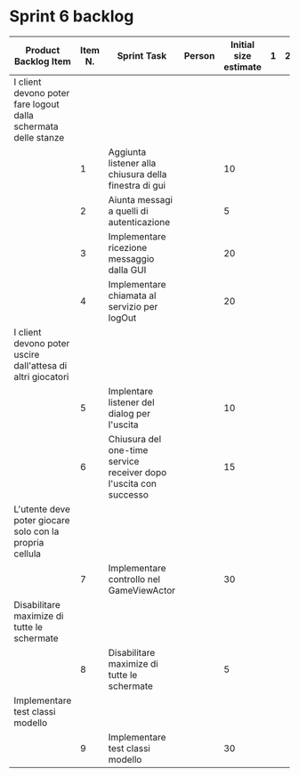 # Sprint 6 backlog

| Product Backlog Item | Item N. | Sprint Task                                                     	          | Person    | Initial size estimate | 1 | 2 | 3 | 4 | 5 | 6 | 7 |
|----------------------|---------|----------------------------------------------------------------------------|-----------|-----------------------|---|---|---|---|---|---|---|
|I client devono poter fare logout dalla schermata delle stanze
|                      | 1       | Aggiunta listener alla chiusura della finestra di gui                      |           |  10                   | 
|                      | 2       | Aiunta messagi a quelli di autenticazione                                  |           |  5                    | 
|                      | 3       | Implementare ricezione messaggio dalla GUI                                 |           |  20                   | 
|                      | 4       | Implementare chiamata al servizio per logOut                               |           |  20                   |
|I client devono poter uscire dall'attesa di altri giocatori 
|                      | 5       | Implentare listener del dialog per l'uscita                                |           |  10                   | 
|                      | 6       | Chiusura del one-time service receiver dopo l'uscita con successo          |           |  15                   |
|L'utente deve poter giocare solo con la propria cellula 
|                      | 7       | Implementare controllo nel GameViewActor                                   |           |  30                   |
|Disabilitare maximize di tutte le schermate 
|                      | 8       | Disabilitare maximize di tutte le schermate                                |           |  5                    |
|Implementare test classi modello
|                      | 9       | Implementare test classi modello                                           |           |  30                   | 